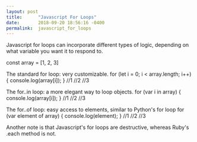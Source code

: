 ```yaml
---
layout: post
title:      "Javascript For Loops"
date:       2018-09-20 18:56:16 -0400
permalink:  javascript_for_loops
---
```



Javascript for loops can incorporate different types of logic, depending on what variable you want it to respond to. 

const array = [1, 2, 3]

The standard for loop: very customizable.
for (let i = 0; i < array.length; i++) {
   console.log(array[i]);
}
//1
//2
//3

The for..in loop: a more elegant way to loop objects.
for (var i in array) {
  console.log(array[i]);
}
//1
//2
//3

The for..of loop: easy access to elements, similar to Python's for loop
for (var element of array) {
  console.log(element);
}
//1
//2
//3

Another note is that Javascript's for loops are destructive, whereas Ruby's .each method is not.  
